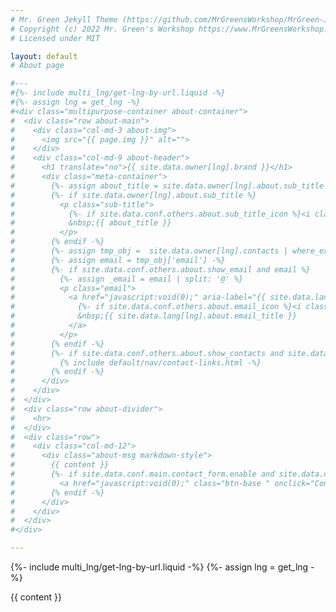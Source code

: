 ```yaml
---
# Mr. Green Jekyll Theme (https://github.com/MrGreensWorkshop/MrGreen-JekyllTheme)
# Copyright (c) 2022 Mr. Green's Workshop https://www.MrGreensWorkshop.com
# Licensed under MIT

layout: default
# About page

#---
#{%- include multi_lng/get-lng-by-url.liquid -%}
#{%- assign lng = get_lng -%}
#<div class="multipurpose-container about-container">
#  <div class="row about-main">
#    <div class="col-md-3 about-img">
#      <img src="{{ page.img }}" alt="">
#    </div>
#    <div class="col-md-9 about-header">
#      <h1 translate="no">{{ site.data.owner[lng].brand }}</h1>
#      <div class="meta-container">
#        {%- assign about_title = site.data.owner[lng].about.sub_title | replace: site.data.conf.main.sample_replace, site.data.lang[lng].constants.sample -%}
#        {%- if site.data.owner[lng].about.sub_title %}
#          <p class="sub-title">
#            {%- if site.data.conf.others.about.sub_title_icon %}<i class="{{ 'fa-fw ' }}{{ site.data.conf.others.about.sub_title_icon }}" aria-hidden="true"></i>{% endif -%}
#            &nbsp;{{ about_title }}
#          </p>
#        {% endif -%}
#        {%- assign tmp_obj =  site.data.owner[lng].contacts | where_exp: "item", "item.email != nil" | first -%}
#        {%- assign email = tmp_obj['email'] -%}
#        {%- if site.data.conf.others.about.show_email and email %}
#          {%- assign _email = email | split: '@' %}
#          <p class="email">
#            <a href="javascript:void(0);" aria-label="{{ site.data.lang[lng].about.email_title }}" onclick="setAddress('{{ _email[0] }}', '{{ _email[1] }}');">
#              {%- if site.data.conf.others.about.email_icon %}<i class="{{ 'fa-fw ' }}{{ site.data.conf.others.about.email_icon }}"></i>{% endif -%}
#              &nbsp;{{ site.data.lang[lng].about.email_title }}
#            </a>
#          </p>
#        {% endif -%}
#        {%- if site.data.conf.others.about.show_contacts and site.data.owner[lng].contacts.size > 0 %}
#          {% include default/nav/contact-links.html -%}
#        {% endif -%}
#      </div>
#    </div>
#  </div>
#  <div class="row about-divider">
#    <hr>
#  </div>
#  <div class="row">
#    <div class="col-md-12">
#      <div class="about-msg markdown-style">
#        {{ content }}
#        {%- if site.data.conf.main.contact_form.enable and site.data.conf.others.about.show_contact_form_button %}
#          <a href="javascript:void(0);" class="btn-base " onclick="ContactForm.show();" role="button">{{ site.data.lang[lng].contact_form.button_name }}</a>
#        {% endif -%}
#      </div>
#    </div>
#  </div>
#</div>

---
```

{%- include multi_lng/get-lng-by-url.liquid -%}
{%- assign lng = get_lng -%}

<div class="about-container">
  <div class="row">
    <div class="col-md-12">
      <div class="about-msg markdown-style">
        {{ content }}
      </div>
    </div>
  </div>
</div>